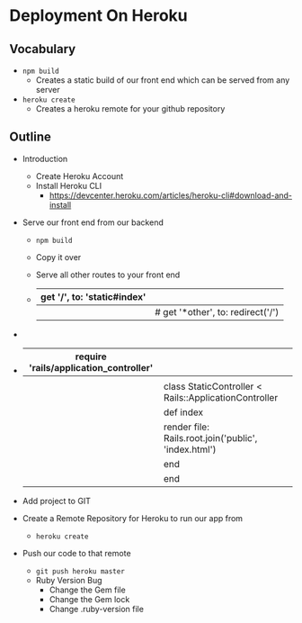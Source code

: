 # Deployment On Heroku

## Vocabulary

* `npm build`
  * Creates a static build of our front end which can be served from any server
* `heroku create`
  * Creates a heroku remote for your github repository

## Outline

* Introduction

  * Create Heroku Account
  * Install Heroku CLI 
    * https://devcenter.heroku.com/articles/heroku-cli#download-and-install

* Serve our front end from our backend

  * `npm build`

  * Copy it over

  * Serve all other routes to your front end

  * | get '/', to: 'static#index' |                                    |
    | --------------------------- | ---------------------------------- |
    |                             | #  get '*other', to: redirect('/') |

* 

* | require 'rails/application_controller' |                                                       |
  | -------------------------------------- | ----------------------------------------------------- |
  |                                        |                                                       |
  |                                        | class StaticController < Rails::ApplicationController |
  |                                        | def index                                             |
  |                                        | render file: Rails.root.join('public', 'index.html')  |
  |                                        | end                                                   |
  |                                        | end                                                   |

* Add project to GIT

* Create a Remote Repository for Heroku to run our app from

  * `heroku create`

* Push our code to that remote

  * `git push heroku master`
  * Ruby Version Bug
    * Change the Gem file
    * Change the Gem lock
    * Change .ruby-version file